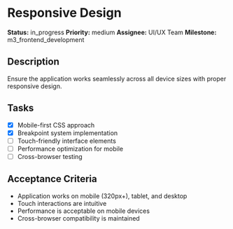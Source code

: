 # Responsive Design

**Status:** in_progress
**Priority:** medium
**Assignee:** UI/UX Team
**Milestone:** m3_frontend_development

## Description
Ensure the application works seamlessly across all device sizes with proper responsive design.

## Tasks
- [x] Mobile-first CSS approach
- [x] Breakpoint system implementation  
- [ ] Touch-friendly interface elements
- [ ] Performance optimization for mobile
- [ ] Cross-browser testing

## Acceptance Criteria
- Application works on mobile (320px+), tablet, and desktop
- Touch interactions are intuitive
- Performance is acceptable on mobile devices
- Cross-browser compatibility is maintained